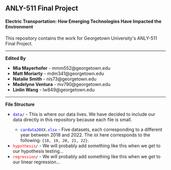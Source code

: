 ## ANLY-511 Final Project

#### Electric Transportation: How Emerging Technologies Have Impacted the Environment

This repository contains the work for Georgetown University's ANLY-511 Final Project.

---

**Edited By**
<ul>
    <li><b>Mia Mayerhofer</b> - mmm552@georgetown.edu</li>
    <li><b>Matt Moriarty</b> - mdm341@georgetown.edu</li>
    <li><b>Natalie Smith</b> - nls73@georgetown.edu</li>
    <li><b>Madelyne Ventura</b> - mv790@georgetown.edu</li>
    <li><b>Linlin Wang</b> - lw849@georgetown.edu</li>
</ul>

---

**File Structure**
<ul>
    <li><code><span style="color:#0000ff;">data</span>/</code> - This is where our data lives. We have decided to include our data directly in this repository because each file is small.</li>
    <ul>
        <li><code><span style="color:#0000ff;">cardata20</span>XX<span style="color:#0000ff;">.xlsx</span></code> - Five datasets, each corresponding to a different year between 2018 and 2022. The <code>XX</code> here corresponds to the following: <code>{18, 19, 20, 21, 22}</code>.</li>
    </ul>
    <li><code><span style="color:#ff0000;">hypothesis</span>/</code> - We will probably add something like this when we get to our hypothesis testing...</li>
    <li><code><span style="color:#ff0000;">regression</span>/</code> - We will probably add something like this when we get to our linear regression...</li>
</ul>
    